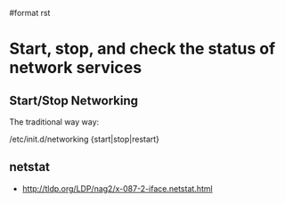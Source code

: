 \#format rst

Start, stop, and check the status of network services
=====================================================

Start/Stop Networking
---------------------

The traditional way way:

/etc/init.d/networking {start|stop|restart}

netstat
-------

-   <http://tldp.org/LDP/nag2/x-087-2-iface.netstat.html>

